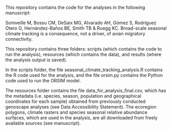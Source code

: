 This repository contains the code for the analyses in the following manuscript:

Somveille M, Bossu CM, DeSaix MG, Alvarado AH, Gómez S, Rodríguez Otero G, Hernández-Baños BE, Smith TB & Ruegg KC. Broad-scale seasonal climate tracking is a consequence, not a driver, of avian migratory connectivity.

This repository contains three folders: scripts (which contains the code to run the analysis), resources (which contains the data), and results (where the analysis output is saved).

In the scripts folder, the file seasonal_climate_tracking_analysis.R contains the R code used for the analysis, and the file orsim.py contains the Python code used to run the ORSIM model.

The resources folder contains the file data_for_analysis_final.csv, which has the metadata (i.e. species, season, population and geographical coordinates for each sample) obtained from previously conducted genoscape analyses (see Data Accessibility Statement). The ecoregion polygons, climate rasters and species seasonal relative abundance surfaces, which are used in the analysis, are all downloaded from freely available sources (see manuscript).



